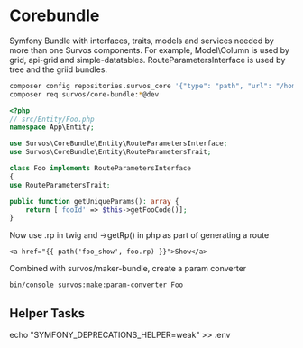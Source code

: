 # Corebundle

Symfony Bundle with interfaces, traits, models and services needed by more than one Survos components.  For example, Model\Column is used by grid, api-grid and simple-datatables.  RouteParametersInterface is used by tree and the griid bundles.

```bash
composer config repositories.survos_core '{"type": "path", "url": "/home/tac/survos/bundles/core-bundle"}'
composer req survos/core-bundle:*@dev
```

```php
<?php
// src/Entity/Foo.php
namespace App\Entity;

use Survos\CoreBundle\Entity\RouteParametersInterface;
use Survos\CoreBundle\Entity\RouteParametersTrait;

class Foo implements RouteParametersInterface
{
use RouteParametersTrait;

public function getUniqueParams(): array { 
    return ['fooId' => $this->getFooCode()];
}
```

Now use .rp in twig and ->getRp() in php as part of generating a route
```twig
<a href="{{ path('foo_show', foo.rp) }}">Show</a>
```

Combined with survos/maker-bundle, create a param converter

```bash
bin/console survos:make:param-converter Foo
```

## Helper Tasks

echo "SYMFONY_DEPRECATIONS_HELPER=weak" >> .env
